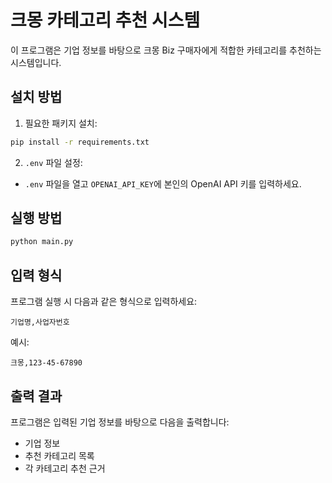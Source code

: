 # 크몽 카테고리 추천 시스템

이 프로그램은 기업 정보를 바탕으로 크몽 Biz 구매자에게 적합한 카테고리를 추천하는 시스템입니다.

## 설치 방법

1. 필요한 패키지 설치:
```bash
pip install -r requirements.txt
```

2. `.env` 파일 설정:
- `.env` 파일을 열고 `OPENAI_API_KEY`에 본인의 OpenAI API 키를 입력하세요.

## 실행 방법

```bash
python main.py
```

## 입력 형식

프로그램 실행 시 다음과 같은 형식으로 입력하세요:
```
기업명,사업자번호
```

예시:
```
크몽,123-45-67890
```

## 출력 결과

프로그램은 입력된 기업 정보를 바탕으로 다음을 출력합니다:
- 기업 정보
- 추천 카테고리 목록
- 각 카테고리 추천 근거 
